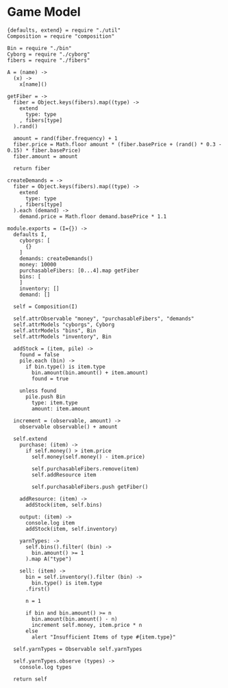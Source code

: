 Game Model
==========

    {defaults, extend} = require "./util"
    Composition = require "composition"

    Bin = require "./bin"
    Cyborg = require "./cyborg"
    fibers = require "./fibers"

    A = (name) ->
      (x) ->
        x[name]()

    getFiber = ->
      fiber = Object.keys(fibers).map((type) ->
        extend
          type: type
        , fibers[type]
      ).rand()

      amount = rand(fiber.frequency) + 1
      fiber.price = Math.floor amount * (fiber.basePrice + (rand() * 0.3 - 0.15) * fiber.basePrice)
      fiber.amount = amount

      return fiber

    createDemands = ->
      fiber = Object.keys(fibers).map((type) ->
        extend
          type: type
        , fibers[type]
      ).each (demand) ->
        demand.price = Math.floor demand.basePrice * 1.1

    module.exports = (I={}) ->
      defaults I,
        cyborgs: [
          {}
        ]
        demands: createDemands()
        money: 10000
        purchasableFibers: [0...4].map getFiber
        bins: [
        ]
        inventory: []
        demand: []

      self = Composition(I)

      self.attrObservable "money", "purchasableFibers", "demands"
      self.attrModels "cyborgs", Cyborg
      self.attrModels "bins", Bin
      self.attrModels "inventory", Bin

      addStock = (item, pile) ->
        found = false
        pile.each (bin) ->
          if bin.type() is item.type
            bin.amount(bin.amount() + item.amount)
            found = true

        unless found
          pile.push Bin
            type: item.type
            amount: item.amount

      increment = (observable, amount) ->
        observable observable() + amount

      self.extend          
        purchase: (item) ->
          if self.money() > item.price
            self.money(self.money() - item.price)

            self.purchasableFibers.remove(item)
            self.addResource item
            
            self.purchasableFibers.push getFiber()

        addResource: (item) ->
          addStock(item, self.bins)

        output: (item) ->
          console.log item
          addStock(item, self.inventory)

        yarnTypes: ->
          self.bins().filter( (bin) ->
            bin.amount() >= 1
          ).map A("type")

        sell: (item) ->
          bin = self.inventory().filter (bin) ->
            bin.type() is item.type
          .first()

          n = 1

          if bin and bin.amount() >= n
            bin.amount(bin.amount() - n)
            increment self.money, item.price * n
          else
            alert "Insufficient Items of type #{item.type}"

      self.yarnTypes = Observable self.yarnTypes

      self.yarnTypes.observe (types) ->
        console.log types

      return self
